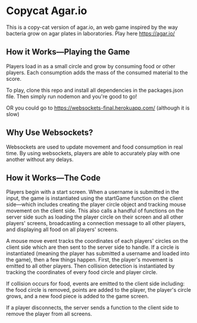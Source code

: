 # Copycat Agar.io
This is a copy-cat version of agar.io, an web game inspired by the way bacteria grow on agar plates in laboratories. Play here https://agar.io/

## How it Works—Playing the Game
Players load in as a small circle and grow by consuming food or other players. Each consumption adds the mass of the consumed material to the score.

To play, clone this repo and install all dependencies in the packages.json file. Then simply run nodemon and you're good to go!

OR you could go to https://websockets-final.herokuapp.com/ (although it is slow)

## Why Use Websockets?
Websockets are used to update movement and food consumption in real time. By using websockets, players are able to accurately play with one another without any delays.

## How it Works—The Code
Players begin with a start screen. When a username is submitted in the input, the game is instantiated using the startGame function on the client side—which includes creating the player circle object and tracking mouse movement on the client side. This also calls a handful of functions on the server side such as loading the player circle on their screen and all other players' screens, broadcasting a connection message to all other players, and displaying all food on all players' screens. 

A mouse move event tracks the coordinates of each players' circles on the client side which are then sent to the server side to handle. If a circle is instantiated (meaning the player has submitted a username and loaded into the game), then a few things happen. First, the player's movement is emitted to all other players. Then collision detection is instantiated by tracking the coordinates of every food circle and player circle.

If collision occurs for food, events are emitted to the client side including: the food circle is removed, points are added to the player, the player's circle grows, and a new food piece is added to the game screen. 

If a player disconnects, the server sends a function to the client side to remove the player from all screens.